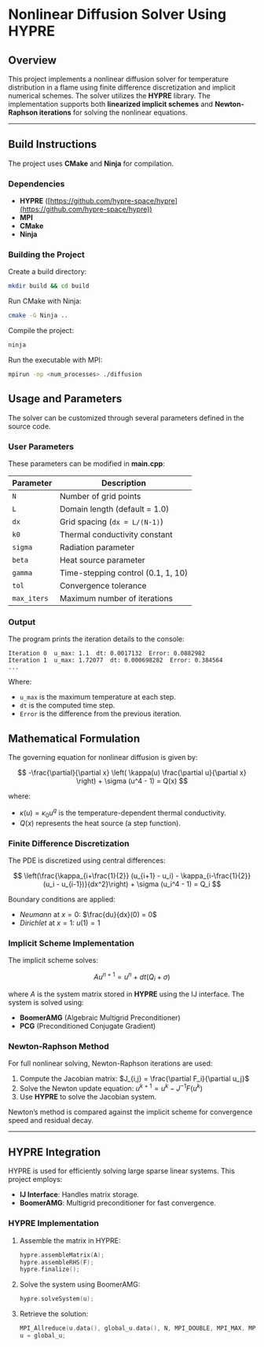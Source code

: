 # Nonlinear Diffusion Solver Using HYPRE
## Overview
This project implements a nonlinear diffusion solver for temperature distribution in a flame using finite difference discretization and implicit numerical schemes. The solver utilizes the **HYPRE** library. The implementation supports both **linearized implicit schemes** and **Newton-Raphson iterations** for solving the nonlinear equations.

---

## Build Instructions
The project uses **CMake** and **Ninja** for compilation.

### Dependencies
- **HYPRE** ([https://github.com/hypre-space/hypre](https://github.com/hypre-space/hypre))
- **MPI**
- **CMake**
- **Ninja**

### Building the Project
Create a build directory:
```bash
mkdir build && cd build
```

Run CMake with Ninja:
```bash
cmake -G Ninja ..
```

Compile the project:
```bash
ninja
```

Run the executable with MPI:
```bash
mpirun -np <num_processes> ./diffusion
```

## Usage and Parameters
The solver can be customized through several parameters defined in the source code.

### User Parameters
These parameters can be modified in **main.cpp**:

| Parameter   | Description                        |
| ----------- | ---------------------------------- |
| `N`         | Number of grid points              |
| `L`         | Domain length (default = 1.0)      |
| `dx`        | Grid spacing (`dx = L/(N-1)`)      |
| `k0`        | Thermal conductivity constant      |
| `sigma`     | Radiation parameter                |
| `beta`      | Heat source parameter              |
| `gamma`     | Time-stepping control (0.1, 1, 10) |
| `tol`       | Convergence tolerance              |
| `max_iters` | Maximum number of iterations       |

### Output
The program prints the iteration details to the console:

```
Iteration 0  u_max: 1.1  dt: 0.0017132  Error: 0.0882982
Iteration 1  u_max: 1.72077  dt: 0.000698282  Error: 0.384564
...
```

Where:
- `u_max` is the maximum temperature at each step.
- `dt` is the computed time step.
- `Error` is the difference from the previous iteration.

## Mathematical Formulation
The governing equation for nonlinear diffusion is given by:

$$
-\frac{\partial}{\partial x} \left( \kappa(u) \frac{\partial u}{\partial x} \right) + \sigma (u^4 - 1) = Q(x)
$$

where:

- $\kappa(u) = \kappa_0 u^q$ is the temperature-dependent thermal conductivity.
- $Q(x)$ represents the heat source (a step function).

### Finite Difference Discretization
The PDE is discretized using central differences:

$$
\left(\frac{\kappa_{i+\frac{1}{2}} (u_{i+1} - u_i) - \kappa_{i-\frac{1}{2}} (u_i - u_{i-1})}{dx^2}\right) + \sigma (u_i^4 - 1) = Q_i
$$

Boundary conditions are applied:
- *Neumann* at $x = 0$: $\frac{du}{dx}(0) = 0$
- *Dirichlet* at $x = 1$: $u(1) = 1$

### Implicit Scheme Implementation
The implicit scheme solves:

$$
A u^{n+1} = u^n + dt (Q_i + \sigma)
$$

where $A$ is the system matrix stored in **HYPRE** using the IJ interface. The system is solved using:

- **BoomerAMG** (Algebraic Multigrid Preconditioner)
- **PCG** (Preconditioned Conjugate Gradient)

### Newton-Raphson Method
For full nonlinear solving, Newton-Raphson iterations are used:

1. Compute the Jacobian matrix:
   $J_{i,j} = \frac{\partial F_i}{\partial u_j}$
2. Solve the Newton update equation:
   $u^{k+1} = u^k - J^{-1} F(u^k)$
3. Use **HYPRE** to solve the Jacobian system.

Newton’s method is compared against the implicit scheme for convergence speed and residual decay.

---

## HYPRE Integration
HYPRE is used for efficiently solving large sparse linear systems. This project employs:

- **IJ Interface**: Handles matrix storage.
- **BoomerAMG**: Multigrid preconditioner for fast convergence.

### HYPRE Implementation

1. Assemble the matrix in HYPRE:
   ```cpp
   hypre.assembleMatrix(A);
   hypre.assembleRHS(F);
   hypre.finalize();
   ```
2. Solve the system using BoomerAMG:
   ```cpp
   hypre.solveSystem(u);
   ```
3. Retrieve the solution:
   ```cpp
   MPI_Allreduce(u.data(), global_u.data(), N, MPI_DOUBLE, MPI_MAX, MPI_COMM_WORLD);
   u = global_u;
   ```
